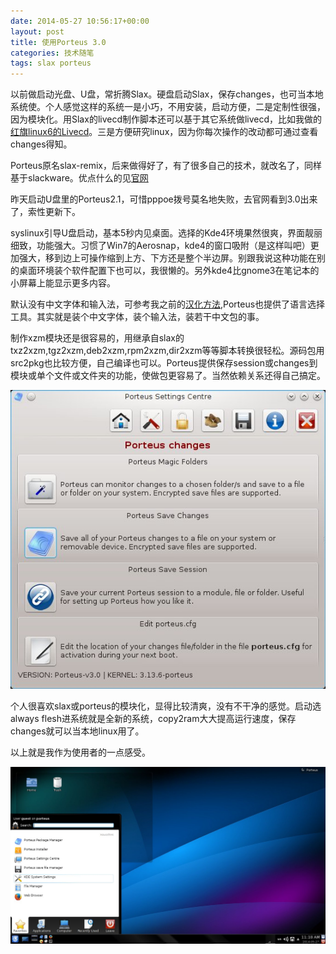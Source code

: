 ```yaml
---
date: 2014-05-27 10:56:17+00:00
layout: post
title: 使用Porteus 3.0
categories: 技术随笔
tags: slax porteus
---
```


以前做启动光盘、U盘，常折腾Slax。硬盘启动Slax，保存changes，也可当本地系统使。个人感觉这样的系统一是小巧，不用安装，启动方便，二是定制性很强，因为模块化。用Slax的livecd制作脚本还可以基于其它系统做livecd，比如我做的[红旗linux6的Livecd](http://hi.baidu.com/xulihanghai/item/f2933cd7da5fd7da251f40ed)。三是方便研究linux，因为你每次操作的改动都可通过查看changes得知。

Porteus原名slax-remix，后来做得好了，有了很多自己的技术，就改名了，同样基于slackware。优点什么的见[官网](http://www.porteus.org/info/why-choose-porteus.html)

昨天启动U盘里的Porteus2.1，可惜pppoe拨号莫名地失败，去官网看到3.0出来了，索性更新下。

syslinux引导U盘启动，基本5秒内见桌面。选择的Kde4环境果然很爽，界面靓丽细致，功能强大。习惯了Win7的Aerosnap，kde4的窗口吸附（是这样叫吧）更加强大，移到边上可操作缩到上方、下方还是整个半边屏。别跟我说这种功能在别的桌面环境装个软件配置下也可以，我很懒的。另外kde4比gnome3在笔记本的小屏幕上能显示更多内容。

默认没有中文字体和输入法，可参考我之前的[汉化方法](http://hi.baidu.com/xulihanghai/item/8baf76fc70fdecb131c199d1),Porteus也提供了语言选择工具。其实就是装个中文字体，装个输入法，装若干中文包的事。

制作xzm模块还是很容易的，用继承自slax的txz2xzm,tgz2xzm,deb2xzm,rpm2xzm,dir2xzm等等脚本转换很轻松。源码包用src2pkg也比较方便，自己编译也可以。Porteus提供保存session或changes到模块或单个文件或文件夹的功能，使做包更容易了。当然依赖关系还得自己搞定。

![](https://github.com/xulihang/xulihang.github.io/raw/master/album/porteus/snapshot2.jpeg)

个人很喜欢slax或porteus的模块化，显得比较清爽，没有不干净的感觉。启动选always flesh进系统就是全新的系统，copy2ram大大提高运行速度，保存changes就可以当本地linux用了。

以上就是我作为使用者的一点感受。


![](https://github.com/xulihang/xulihang.github.io/raw/master/album/porteus/snapshot3.jpeg)